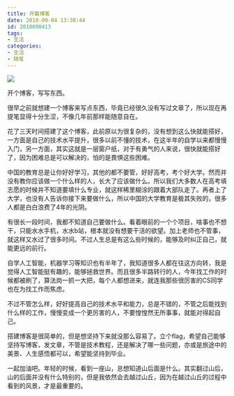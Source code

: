 ```yaml
---
title: 开篇博客
date: 2018-09-04 13:38:44
id: 2018090413
tags:
- 生活
categories:
- 生活
- 随笔
---
```


![](http://peu31tfv4.bkt.clouddn.com/5bea20840a1e14bf.jpg)


开个博客，写写东西。
<!--more-->

很早之前就想建一个博客来写点东西，毕竟已经很久没有写过文章了，所以现在再提笔显得十分生涩，不像几年前那样能随意自在。



花了三天时间搭建了这个博客，此前原以为很复杂的，没有想到这么快就能搭好，一方面是自己的技术水平提升，很多以前不懂的技术，在这半年的自学以来都慢慢入门，另一方面，其实这就是一层窗户纸，对于有勇气的人来说，很快就能搭好了，因为困难总是可以解决的，怕的是畏惧这些困难。



中国的教育总是让你好好学习，其他的都不要管，好好高考，考个好大学。然而并没有教你应该做一个什么样的人，长大了应该做什么。所以我们大多数人在高考填志愿的时候并不知道要填什么专业，就这样稀里糊涂的跟着大部队走了。再者上了大学，也没有人告诉你接下来要做什么，所以中国的大学教育是极其失败的，很多人都是白白浪费了4年的光阴。



有很长一段时间，我都不知道自己要做什么。看着眼前的一个个项目，啥事也不想干，只能水水手机，水水b站，根本就没有想要干活的欲望。加上老师也不管事，就这样又水过了很多时间。不过人生总是有这么些时候的，能够及时纠正自己，就能更远的前行。



自学人工智能，机器学习等知识也有半年了，我知道很多人都在往这方向转，我是觉得人工智能挺有趣的，能够拯救世界。而且很多半路转行的人，今年找工作的时候都被刷了，算法岗一抓一大把，每个人都想进来，就连我那些很厉害的CS同学也在为找工作而焦虑。



不过不管怎么样，好好提高自己的技术水平和能力，总是不错的，不管之后能找到什么样的工作，慢慢变成一个更厉害的人，不要惶惶然无所事事，就能对得起自己。



搭建博客是很简单的，但是想坚持下来就没那么容易了。立个flag，希望自己能够坚持写博客，发文章，不管是技术教程，还是解决了哪一些问题，亦或是旅途中的美景、人生感悟都可以，希望能坚持到毕业。



一起加油吧。年轻的时候，看到一座山，总想知道山后面是什么。其实翻过山后，山的后面并没有什么特别的，但是我依然会去越过山丘，因为在越过山丘的过程中看到的风景，才是最重要的。